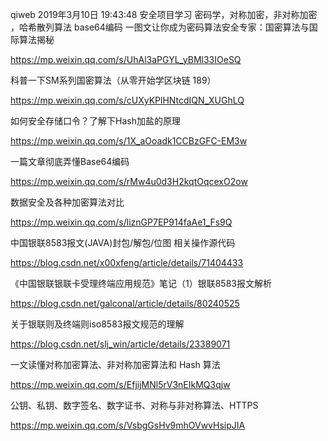 qiweb 2019年3月10日 19:43:48 安全项目学习
密码学，对称加密，非对称加密 ，哈希散列算法
base64编码
一图文让你成为密码算法安全专家：国密算法与国际算法揭秘

https://mp.weixin.qq.com/s/UhAl3aPGYL_yBMl33IOeSQ

科普一下SM系列国密算法（从零开始学区块链 189）

https://mp.weixin.qq.com/s/cUXyKPlHNtcdIQN_XUGhLQ

如何安全存储口令？了解下Hash加盐的原理

https://mp.weixin.qq.com/s/1X_aOoadk1CCBzGFC-EM3w

一篇文章彻底弄懂Base64编码

https://mp.weixin.qq.com/s/rMw4u0d3H2kqtOqcexO2ow

数据安全及各种加密算法对比

https://mp.weixin.qq.com/s/liznGP7EP914faAe1_Fs9Q

中国银联8583报文(JAVA)封包/解包/位图 相关操作源代码

https://blog.csdn.net/x00xfeng/article/details/71404433

《中国银联银联卡受理终端应用规范》笔记（1）银联8583报文解析

https://blog.csdn.net/galconal/article/details/80240525

关于银联则及终端则iso8583报文规范的理解

https://blog.csdn.net/slj_win/article/details/23389071

一文读懂对称加密算法、非对称加密算法和 Hash 算法

https://mp.weixin.qq.com/s/EfjijMNl5rV3nEIkMQ3qjw

公钥、私钥、数字签名、数字证书、对称与非对称算法、HTTPS

https://mp.weixin.qq.com/s/VsbgGsHv9mhOVwvHsipJIA